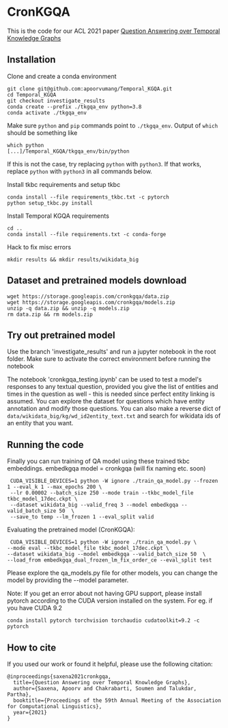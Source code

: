 # CronKGQA
This is the code for our ACL 2021 paper [Question Answering over Temporal Knowledge Graphs](https://malllabiisc.github.io/publications/papers/cronkgqa_acl2021.pdf)


## Installation

Clone and create a conda environment
``` 
git clone git@github.com:apoorvumang/Temporal_KGQA.git
cd Temporal_KGQA
git checkout investigate_results
conda create --prefix ./tkgqa_env python=3.8
conda activate ./tkgqa_env
```
Make sure ``python`` and ``pip`` commands point to ``./tkgqa_env``. Output of ``which`` should be something like
```
which python
[...]/Temporal_KGQA/tkgqa_env/bin/python
```
If this is not the case, try replacing ``python`` with ``python3``. If that works, replace ``python`` with ``python3`` in all commands below.


Install tkbc requirements and setup tkbc
```
conda install --file requirements_tkbc.txt -c pytorch
python setup_tkbc.py install
```

Install Temporal KGQA requirements
```
cd ..
conda install --file requirements.txt -c conda-forge
```

Hack to fix misc errors
```
mkdir results && mkdir results/wikidata_big
```

## Dataset and pretrained models download
```
wget https://storage.googleapis.com/cronkgqa/data.zip 
wget https://storage.googleapis.com/cronkgqa/models.zip
unzip -q data.zip && unzip -q models.zip
rm data.zip && rm models.zip
```

## Try out pretrained model

Use the branch 'investigate_results' and run a jupyter notebook in the root folder. Make sure to activate the correct environment before running the notebook

The notebook 'cronkgqa_testing.ipynb' can be used to test a model's responses to any textual question, provided you give the list of entities and times in the question as well - this is needed since perfect entity linking is assumed. You can explore the dataset for questions which have entity annotation and modify those questions. You can also make a reverse dict of ``data/wikidata_big/kg/wd_id2entity_text.txt`` and search for wikidata ids of an entity that you want.


## Running the code


Finally you can run training of QA model using these trained tkbc embeddings. embedkgqa model = cronkgqa (will fix naming etc. soon)
```
 CUDA_VISIBLE_DEVICES=1 python -W ignore ./train_qa_model.py --frozen 1 --eval_k 1 --max_epochs 200 \
 --lr 0.00002 --batch_size 250 --mode train --tkbc_model_file tkbc_model_17dec.ckpt \
 --dataset wikidata_big --valid_freq 3 --model embedkgqa --valid_batch_size 50  \
 --save_to temp --lm_frozen 1 --eval_split valid
 ```
 
Evaluating the pretrained model (CronKGQA):
 ```
  CUDA_VISIBLE_DEVICES=1 python -W ignore ./train_qa_model.py \
 --mode eval --tkbc_model_file tkbc_model_17dec.ckpt \
 --dataset wikidata_big --model embedkgqa --valid_batch_size 50  \
 --load_from embedkgqa_dual_frozen_lm_fix_order_ce --eval_split test
 ```

Please explore the qa_models.py file for other models, you can change the model by providing the --model parameter.

Note: If you get an error about not having GPU support, please install pytorch according to the CUDA version installed on the system. For eg. if you have CUDA 9.2
```
conda install pytorch torchvision torchaudio cudatoolkit=9.2 -c pytorch
```

## How to cite
If you used our work or found it helpful, please use the following citation:

```
@inproceedings{saxena2021cronkgqa,
  title={Question Answering over Temporal Knowledge Graphs},
  author={Saxena, Apoorv and Chakrabarti, Soumen and Talukdar, Partha},
  booktitle={Proceedings of the 59th Annual Meeting of the Association for Computational Linguistics},
  year={2021}
}
```
